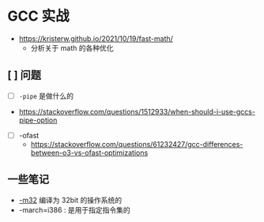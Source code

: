 # GCC 实战
- https://kristerw.github.io/2021/10/19/fast-math/
  - 分析关于 math 的各种优化

## [ ] 问题
- [ ]  `-pipe` 是做什么的
  - https://stackoverflow.com/questions/1512933/when-should-i-use-gccs-pipe-option
- [ ] -ofast
  - https://stackoverflow.com/questions/61232427/gcc-differences-between-o3-vs-ofast-optimizations

## 一些笔记
- [-m32](https://stackoverflow.com/questions/2426478/when-should-m32-option-of-gcc-be-used) 编译为 32bit 的操作系统的
- -march=i386 : 是用于指定指令集的

